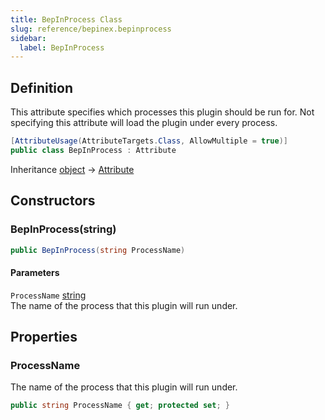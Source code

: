 ```yaml
---
title: BepInProcess Class
slug: reference/bepinex.bepinprocess
sidebar:
  label: BepInProcess
---
```

## Definition

This attribute specifies which processes this plugin should be run for. Not specifying this attribute will load the plugin under every process.

```csharp title="C#"
[AttributeUsage(AttributeTargets.Class, AllowMultiple = true)]
public class BepInProcess : Attribute
```

Inheritance [object](https://learn.microsoft.com/dotnet/api/system.object/) → [Attribute](https://learn.microsoft.com/dotnet/api/system.attribute/)

## Constructors

### BepInProcess(string)

```csharp title="C#"
public BepInProcess(string ProcessName)
```

#### Parameters

`ProcessName` [string](https://learn.microsoft.com/dotnet/api/system.string/)  
The name of the process that this plugin will run under.


## Properties

### ProcessName

The name of the process that this plugin will run under.

```csharp title="C#"
public string ProcessName { get; protected set; }
```
